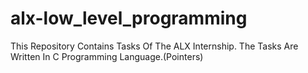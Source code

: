 # alx-low_level_programming
This Repository Contains Tasks Of The ALX Internship. The Tasks Are Written In C Programming Language.(Pointers)
